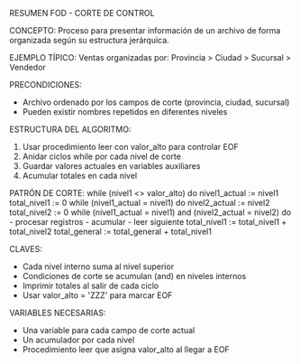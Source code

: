 RESUMEN FOD - CORTE DE CONTROL

CONCEPTO:
Proceso para presentar información de un archivo de forma organizada según su estructura jerárquica.

EJEMPLO TÍPICO:
Ventas organizadas por: Provincia > Ciudad > Sucursal > Vendedor

PRECONDICIONES:
- Archivo ordenado por los campos de corte (provincia, ciudad, sucursal)
- Pueden existir nombres repetidos en diferentes niveles

ESTRUCTURA DEL ALGORITMO:
1. Usar procedimiento leer con valor_alto para controlar EOF
2. Anidar ciclos while por cada nivel de corte
3. Guardar valores actuales en variables auxiliares
4. Acumular totales en cada nivel

PATRÓN DE CORTE:
while (nivel1 <> valor_alto) do
  nivel1_actual := nivel1
  total_nivel1 := 0
  while (nivel1_actual = nivel1) do
    nivel2_actual := nivel2
    total_nivel2 := 0
    while (nivel1_actual = nivel1) and (nivel2_actual = nivel2) do
      - procesar registros
      - acumular
      - leer siguiente
    total_nivel1 := total_nivel1 + total_nivel2
  total_general := total_general + total_nivel1

CLAVES:
- Cada nivel interno suma al nivel superior
- Condiciones de corte se acumulan (and) en niveles internos
- Imprimir totales al salir de cada ciclo
- Usar valor_alto = 'ZZZ' para marcar EOF

VARIABLES NECESARIAS:
- Una variable para cada campo de corte actual
- Un acumulador por cada nivel
- Procedimiento leer que asigna valor_alto al llegar a EOF